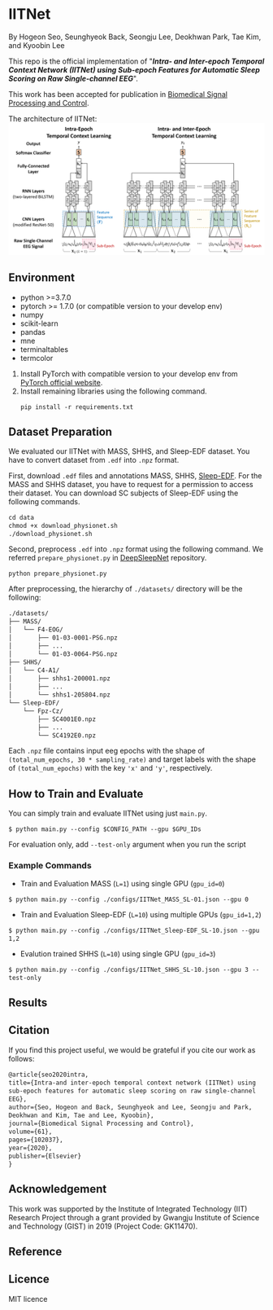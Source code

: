 # IITNet

By Hogeon Seo, Seunghyeok Back, Seongju Lee, Deokhwan Park, Tae Kim, and Kyoobin Lee

This repo is the official implementation of "***Intra- and Inter-epoch Temporal Context Network (IITNet) using Sub-epoch Features for Automatic Sleep Scoring on Raw Single-channel EEG***".

This work has been accepted for publication in [Biomedical Signal Processing and Control](https://www.journals.elsevier.com/biomedical-signal-processing-and-control).

The architecture of IITNet:
![Model Architecture](./figures/IITNet.png)

## Environment ##
* python >=3.7.0
* pytorch >= 1.7.0 (or compatible version to your develop env)
* numpy
* scikit-learn
* pandas
* mne
* terminaltables
* termcolor

1. Install PyTorch with compatible version to your develop env from [PyTorch official website](https://pytorch.org/).
2. Install remaining libraries using the following command.
    ```
    pip install -r requirements.txt
    ```


## Dataset Preparation ##
We evaluated our IITNet with MASS, SHHS, and Sleep-EDF dataset. You have to convert dataset from ```.edf``` into ```.npz``` format.

First, download ```.edf``` files and annotations MASS, SHHS, [Sleep-EDF](https://archive.physionet.org/physiobank/database/sleep-edfx/). For the MASS and SHHS dataset, you have to request for a permission to access their dataset.
You can download SC subjects of Sleep-EDF using the following commands.
```
cd data
chmod +x download_physionet.sh
./download_physionet.sh
```


Second, preprocess ```.edf``` into ```.npz``` format using the following command. We referred ```prepare_physionet.py``` in [DeepSleepNet](https://github.com/akaraspt/deepsleepnet) repository.
```
python prepare_physionet.py
```

After preprocessing, the hierarchy of ```./datasets/``` directory will be the following:

```
./datasets/
├── MASS/
│   └── F4-EOG/
│       ├── 01-03-0001-PSG.npz
│       ├── ...
│       └── 01-03-0064-PSG.npz
├── SHHS/
│   └── C4-A1/
│       ├── shhs1-200001.npz
│       ├── ...
│       └── shhs1-205804.npz
└── Sleep-EDF/
    └── Fpz-Cz/
        ├── SC4001E0.npz
        ├── ...
        └── SC4192E0.npz
```

Each ```.npz``` file contains input eeg epochs with the shape of ```(total_num_epochs, 30 * sampling_rate)``` and target labels with the shape of ```(total_num_epochs)``` with the key ```'x'``` and ```'y'```, respectively.

## How to Train and Evaluate ##
You can simply train and evaluate IITNet using just ```main.py```.
```
$ python main.py --config $CONFIG_PATH --gpu $GPU_IDs
```

For evaluation only, add ```--test-only``` argument when you run the script 


### Example Commands ###
* Train and Evaluation MASS (```L=1```) using single GPU (```gpu_id=0```)
```
$ python main.py --config ./configs/IITNet_MASS_SL-01.json --gpu 0
```
* Train and Evaluation Sleep-EDF (```L=10```) using multiple GPUs (```gpu_id=1,2```)
```
$ python main.py --config ./configs/IITNet_Sleep-EDF_SL-10.json --gpu 1,2
```
* Evalution trained SHHS (```L=10```) using single GPU (```gpu_id=3```)
```
$ python main.py --config ./configs/IITNet_SHHS_SL-10.json --gpu 3 --test-only
```

## Results ##



## Citation ##
If you find this project useful, we would be grateful if you cite our work as follows:

    @article{seo2020intra,
    title={Intra-and inter-epoch temporal context network (IITNet) using sub-epoch features for automatic sleep scoring on raw single-channel EEG},
    author={Seo, Hogeon and Back, Seunghyeok and Lee, Seongju and Park, Deokhwan and Kim, Tae and Lee, Kyoobin},
    journal={Biomedical Signal Processing and Control},
    volume={61},
    pages={102037},
    year={2020},
    publisher={Elsevier}
    }


## Acknowledgement ##
This work was supported by the Institute of Integrated Technology (IIT) Research Project through a grant provided by Gwangju Institute of Science and Technology (GIST) in 2019 (Project Code:
GK11470).

## Reference ##


## Licence ##
MIT licence